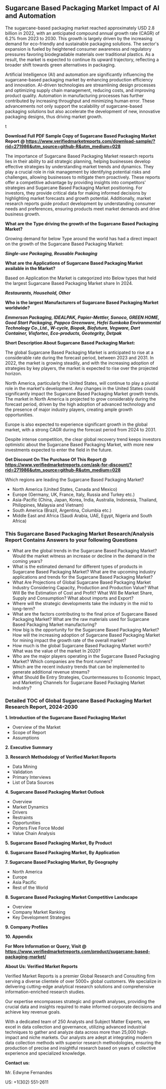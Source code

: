 <h2>Sugarcane Based Packaging Market Impact of AI and Automation</h2><p>The sugarcane-based packaging market reached approximately USD 2.8 billion in 2022, with an anticipated compound annual growth rate (CAGR) of 6.2% from 2023 to 2030. This growth is largely driven by the increasing demand for eco-friendly and sustainable packaging solutions. The sector's expansion is fueled by heightened consumer awareness and regulatory pressures favoring biodegradable materials over traditional plastics. As a result, the market is expected to continue its upward trajectory, reflecting a broader shift towards green alternatives in packaging.</p><p>Artificial Intelligence (AI) and automation are significantly influencing the sugarcane-based packaging market by enhancing production efficiency and innovation. AI-driven technologies are streamlining design processes and optimizing supply chain management, reducing costs, and improving product quality. Automation in manufacturing processes has further contributed by increasing throughput and minimizing human error. These advancements not only support the scalability of sugarcane-based packaging solutions but also accelerate the development of new, innovative packaging designs, thus driving market growth.</p>t</p><p id="" class=""><strong>Download Full PDF Sample Copy of Sugarcane Based Packaging Market Report @ <a href="https://www.verifiedmarketreports.com/download-sample/?rid=271986&utm_source=github-R&utm_medium=028" target="_blank">https://www.verifiedmarketreports.com/download-sample/?rid=271986&utm_source=github-R&utm_medium=028</a></strong></p><p>The importance of&nbsp;Sugarcane Based Packaging Market research reports lies in their ability to aid strategic planning, helping businesses develop effective strategies by understanding market trends and dynamics. They play a crucial role in risk management by identifying potential risks and challenges, allowing businesses to mitigate them proactively. These reports offer a competitive advantage by providing insights into competitors' strategies and Sugarcane Based Packaging Market positioning. For investors, they provide critical data for making informed decisions by highlighting market forecasts and growth potential. Additionally, market research reports guide product development by understanding consumer needs and preferences, ensuring products meet market demands and drive business growth.</p><p><strong>What are the&nbsp;Type driving the growth of the Sugarcane Based Packaging Market?</strong></p><p id="" class="">Growing demand for below Type around the world has had a direct impact on the growth of the Sugarcane Based Packaging Market:</p><em><strong>Single-use Packaging, Reusable Packaging</strong></em></p><strong>What are the&nbsp;Applications&nbsp;of Sugarcane Based Packaging Market available in the Market?</strong></p><p id="" class="">Based on Application the Market is categorized into Below types that held the largest Sugarcane Based Packaging Market share In 2024.</p><em><strong>Restaurants, Household, Other</strong></em></p><strong>Who is the largest Manufacturers of Sugarcane Based Packaging Market worldwide?</strong></p><p><em><strong>Emmerson Packaging, IDEALPAK, Papier-Mettler, Sonoco, GREEN HOME, Good Start Packaging, Pappco Greenware, Hefei Sumkoka Environmental Technology Co.,Ltd., W-cycle, Biopak, Biofutura, Vegware, Dart Container, Visfortec, Eco-products, Geotegrity, Detpak</strong></em></p><p id="" class=""><strong>Short Description About Sugarcane Based Packaging Market:</strong></p><p>The global Sugarcane Based Packaging Market is anticipated to rise at a considerable rate during the forecast period, between 2023 and 2031. In 2022, the market is growing steadily, and with the increasing adoption of strategies by key players, the market is expected to rise over the projected horizon.</p><p>North America, particularly the United States, will continue to play a pivotal role in the market's development. Any changes in the United States could significantly impact the Sugarcane Based Packaging Market growth trends. The market in North America is projected to grow considerably during the forecast period, driven by the high adoption of advanced technology and the presence of major industry players, creating ample growth opportunities.</p><p>Europe is also expected to experience significant growth in the global market, with a strong CAGR during the forecast period from 2024 to 2031.</p><p>Despite intense competition, the clear global recovery trend keeps investors optimistic about the Sugarcane Based Packaging Market, with more new investments expected to enter the field in the future.</p><p id="" class=""><strong>Get Discount On The Purchase Of This Report @ <a href="https://www.verifiedmarketreports.com/ask-for-discount/?rid=271986&utm_source=github-R&utm_medium=028" target="_blank">https://www.verifiedmarketreports.com/ask-for-discount/?rid=271986&utm_source=github-R&utm_medium=028</a></strong></p>Which regions are leading the Sugarcane Based Packaging Market?</p><ul><li>North America (United States, Canada and Mexico)</li><li>Europe (Germany, UK, France, Italy, Russia and Turkey etc.)</li><li>Asia-Pacific (China, Japan, Korea, India, Australia, Indonesia, Thailand, Philippines, Malaysia and Vietnam)</li><li>South America (Brazil, Argentina, Columbia etc.)</li><li>Middle East and Africa (Saudi Arabia, UAE, Egypt, Nigeria and South Africa)</li></ul><h3 id="" class="">This Sugarcane Based Packaging Market Research/Analysis Report Contains Answers to your following Questions</h3><ul><li>What are the global trends in the Sugarcane Based Packaging Market? Would the market witness an increase or decline in the demand in the coming years?</li><li>What is the estimated demand for different types of products in Sugarcane Based Packaging Market? What are the upcoming industry applications and trends for the Sugarcane Based Packaging Market?</li><li>What Are Projections of Global Sugarcane Based Packaging Market Industry Considering Capacity, Production and Production Value? What Will Be the Estimation of Cost and Profit? What Will Be Market Share, Supply and Consumption? What about imports and Export?</li><li>Where will the strategic developments take the industry in the mid to long-term?</li><li>What are the factors contributing to the final price of Sugarcane Based Packaging Market? What are the raw materials used for Sugarcane Based Packaging Market manufacturing?</li><li>How big is the opportunity for the Sugarcane Based Packaging Market? How will the increasing adoption of Sugarcane Based Packaging Market for mining impact the growth rate of the overall market?</li><li>How much is the global Sugarcane Based Packaging Market worth? What was the value of the market In 2020?</li><li>Who are the major players operating in the Sugarcane Based Packaging Market? Which companies are the front runners?</li><li>Which are the recent industry trends that can be implemented to generate additional revenue streams?</li><li>What Should Be Entry Strategies, Countermeasures to Economic Impact, and Marketing Channels for Sugarcane Based Packaging Market Industry?</li></ul><h3 id="" class="">Detailed TOC of Global Sugarcane Based Packaging Market Research Report, 2024-2030</h3><p id="" class=""><strong>1. Introduction of the Sugarcane Based Packaging Market</strong></p><ul><li>Overview of the Market</li><li>Scope of Report</li><li>Assumptions</li></ul><p id="" class=""><strong>2. Executive Summary</strong></p><p id="" class=""><strong>3. Research Methodology of Verified Market Reports</strong></p><ul><li>Data Mining</li><li>Validation</li><li>Primary Interviews</li><li>List of Data Sources</li></ul><p id="" class=""><strong>4. Sugarcane Based Packaging Market Outlook</strong></p><ul><li>Overview</li><li>Market Dynamics</li><li>Drivers</li><li>Restraints</li><li>Opportunities</li><li>Porters Five Force Model</li><li>Value Chain Analysis</li></ul><p id="" class=""><strong>5. Sugarcane Based Packaging Market, By Product</strong></p><p id="" class=""><strong>6. Sugarcane Based Packaging Market, By Application</strong></p><p id="" class=""><strong>7. Sugarcane Based Packaging Market, By Geography</strong></p><ul><li>North America</li><li>Europe</li><li>Asia Pacific</li><li>Rest of the World</li></ul><p id="" class=""><strong>8. Sugarcane Based Packaging Market Competitive Landscape</strong></p><ul><li>Overview</li><li>Company Market Ranking</li><li>Key Development Strategies</li></ul><p id="" class=""><strong>9. Company Profiles</strong></p><p id="" class=""><strong>10. Appendix</strong></p><p id="" class=""><strong>For More Information or Query, Visit @ <a href="https://www.verifiedmarketreports.com/product/sugarcane-based-packaging-market/" target="_blank">https://www.verifiedmarketreports.com/product/sugarcane-based-packaging-market/</a></strong></p><p id="" class=""><strong>About Us: Verified Market Reports</strong></p><p id="" class="">Verified Market Reports is a premier Global Research and Consulting firm serving a diverse clientele of over 5000+ global customers. We specialize in delivering cutting-edge analytical research solutions and comprehensive information-enriched research studies.</p><p id="" class="">Our expertise encompasses strategic and growth analyses, providing the crucial data and insights required to make informed corporate decisions and achieve key revenue goals.</p><p id="" class="">With a dedicated team of 250 Analysts and Subject Matter Experts, we excel in data collection and governance, utilizing advanced industrial techniques to gather and analyze data across more than 25,000 high-impact and niche markets. Our analysts are adept at integrating modern data collection methods with superior research methodologies, ensuring the production of precise and insightful research based on years of collective experience and specialized knowledge.</p><p id="" class=""><strong>Contact us:</strong></p><p id="" class="">Mr. Edwyne Fernandes</p><p id="" class="">US: +1(302) 551-2611</p>